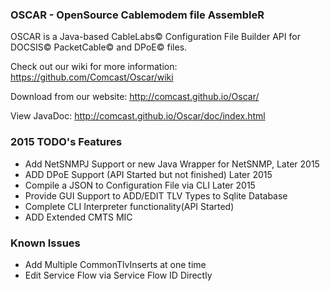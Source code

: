 ### OSCAR - OpenSource Cablemodem file AssembleR

OSCAR is a Java-based CableLabs&copy; Configuration File Builder API for DOCSIS&copy; PacketCable&copy; and DPoE&copy; files.

Check out our wiki for more information: https://github.com/Comcast/Oscar/wiki

Download from our website: http://comcast.github.io/Oscar/

View JavaDoc: http://comcast.github.io/Oscar/doc/index.html

### 2015 TODO's Features

* Add NetSNMPJ Support or new Java Wrapper for NetSNMP, Later 2015
* ADD DPoE Support (API Started but not finished) Later 2015
* Compile a JSON to Configuration File via CLI Later 2015
* Provide GUI Support to ADD/EDIT TLV Types to Sqlite Database
* Complete CLI Interpreter functionality(API Started)
* ADD Extended CMTS MIC

### Known Issues

* Add Multiple CommonTlvInserts at one time
* Edit Service Flow via Service Flow ID Directly


